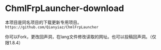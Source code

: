 # ChmlFrpLauncher-download
本项目是同名项目的下载更新专用项目。`https://github.com/Qianyiaz/ChmlFrpLauncher`

你可以Fork，更改回声洞，在lang文件修改读取的网址。也可以投稿回声洞。（仅限1.8.4）
